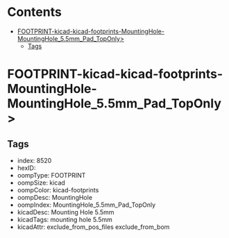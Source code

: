 



Contents
========

* [FOOTPRINT-kicad-kicad-footprints-MountingHole-MountingHole_5.5mm_Pad_TopOnly>](#footprint-kicad-kicad-footprints-mountinghole-mountinghole_55mm_pad_toponly)
	* [Tags](#tags)

# FOOTPRINT-kicad-kicad-footprints-MountingHole-MountingHole_5.5mm_Pad_TopOnly>

## Tags

- index: 8520
- hexID: 
- oompType: FOOTPRINT
- oompSize: kicad
- oompColor: kicad-footprints
- oompDesc: MountingHole
- oompIndex: MountingHole_5.5mm_Pad_TopOnly
- kicadDesc: Mounting Hole 5.5mm
- kicadTags: mounting hole 5.5mm
- kicadAttr: exclude_from_pos_files exclude_from_bom
